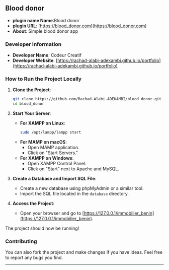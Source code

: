 ## Blood donor
- **plugin name Name**:Blood donor
- **plugin URL**: [https://blood_donor.com](https://blood_donor.com)
- **About**: Simple blood donor app

### Developer Information
- **Developer Name**: Codeur Creatif
- **Developer Website**: [https://rachad-alabi-adekambi.github.io/portfolio](https://rachad-alabi-adekambi.github.io/portfolio)

### How to Run the Project Locally

1. **Clone the Project**:
   ```bash
   git clone https://github.com/Rachad-Alabi-ADEKAMBI/blood_donor.git
   cd blood_donor
   ```

2. **Start Your Server**:
   - **For XAMPP on Linux**:
     ```bash
     sudo /opt/lampp/lampp start
     ```
   - **For MAMP on macOS**:
     - Open MAMP application.
     - Click on "Start Servers."
   - **For XAMPP on Windows**:
     - Open XAMPP Control Panel.
     - Click on "Start" next to Apache and MySQL.

3. **Create a Database and Import SQL File**:
   - Create a new database using phpMyAdmin or a similar tool.
   - Import the SQL file located in the `database` directory.

4. **Access the Project**:
   - Open your browser and go to [https://127.0.0.1/immobilier_benin](https://127.0.0.1/immobilier_benin).

The project should now be running!

### Contributing

You can also fork the project and make changes if you have ideas. Feel free to report any bugs you find.

---
